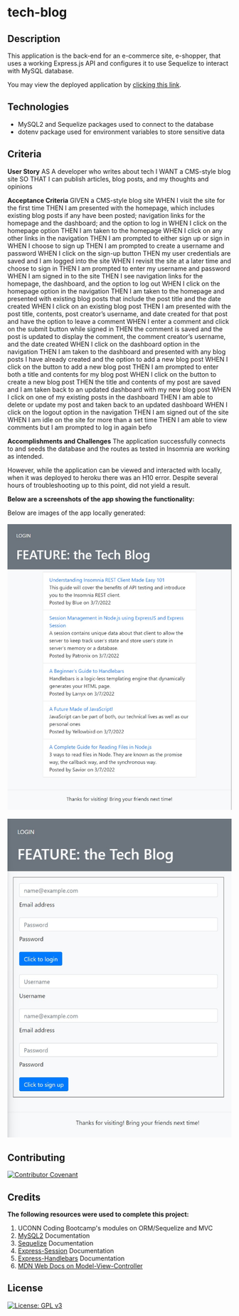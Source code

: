 # tech-blog

## Description

This application is the back-end for an e-commerce site, e-shopper, that uses a working Express.js API and configures it to use Sequelize to interact with MySQL database.

You may view the deployed application by [clicking this link](https://git.heroku.com/intense-sierra-30036.git).

## Technologies
- MySQL2 and Sequelize packages used to connect to the database
- dotenv package used for environment variables to store sensitive data

## Criteria
**User Story**
AS A developer who writes about tech
I WANT a CMS-style blog site
SO THAT I can publish articles, blog posts, and my thoughts and opinions

**Acceptance Criteria**
GIVEN a CMS-style blog site
WHEN I visit the site for the first time
THEN I am presented with the homepage, which includes existing blog posts if any have been posted; navigation links for the homepage and the dashboard; and the option to log in
WHEN I click on the homepage option
THEN I am taken to the homepage
WHEN I click on any other links in the navigation
THEN I am prompted to either sign up or sign in
WHEN I choose to sign up
THEN I am prompted to create a username and password
WHEN I click on the sign-up button
THEN my user credentials are saved and I am logged into the site
WHEN I revisit the site at a later time and choose to sign in
THEN I am prompted to enter my username and password
WHEN I am signed in to the site
THEN I see navigation links for the homepage, the dashboard, and the option to log out
WHEN I click on the homepage option in the navigation
THEN I am taken to the homepage and presented with existing blog posts that include the post title and the date created
WHEN I click on an existing blog post
THEN I am presented with the post title, contents, post creator’s username, and date created for that post and have the option to leave a comment
WHEN I enter a comment and click on the submit button while signed in
THEN the comment is saved and the post is updated to display the comment, the comment creator’s username, and the date created
WHEN I click on the dashboard option in the navigation
THEN I am taken to the dashboard and presented with any blog posts I have already created and the option to add a new blog post
WHEN I click on the button to add a new blog post
THEN I am prompted to enter both a title and contents for my blog post
WHEN I click on the button to create a new blog post
THEN the title and contents of my post are saved and I am taken back to an updated dashboard with my new blog post
WHEN I click on one of my existing posts in the dashboard
THEN I am able to delete or update my post and taken back to an updated dashboard
WHEN I click on the logout option in the navigation
THEN I am signed out of the site
WHEN I am idle on the site for more than a set time
THEN I am able to view comments but I am prompted to log in again befo

**Accomplishments and Challenges**
The application successfully connects to and seeds the database and the routes as tested in Insomnia are working as intended. 

However, while the application can be viewed and interacted with locally, when it was deployed to heroku there was an H10 error. Despite several hours of troubleshooting up to this point, did not yield a result. 

**Below are a screenshots of the app showing the functionality:**

Below are images of the app locally generated:  
<br />
![Homepage](./public/images/homepage.jpg)  
<br />
![Login](./public/images/login.jpg)  

## Contributing

[![Contributor Covenant](https://img.shields.io/badge/Contributor%20Covenant-2.1-4baaaa.svg)](code_of_conduct.md)

## Credits

**The following resources were used to complete this project:**
1. UCONN Coding Bootcamp's modules on ORM/Sequelize and MVC
2. [MySQL2](https://www.npmjs.com/package/mysql2) Documentation 
3. [Sequelize](https://sequelize.org/v7/) Documentation 
4. [Express-Session](https://www.npmjs.com/package/express-session) Documentation 
5. [Express-Handlebars](https://www.npmjs.com/package/express-handlebars) Documentation
5. [MDN Web Docs on Model-View-Controller](https://developer.mozilla.org/en-US/docs/Glossary/MVC) 

## License
[![License: GPL v3](https://img.shields.io/badge/License-GPLv3-blue.svg)](https://www.gnu.org/licenses/gpl-3.0)

